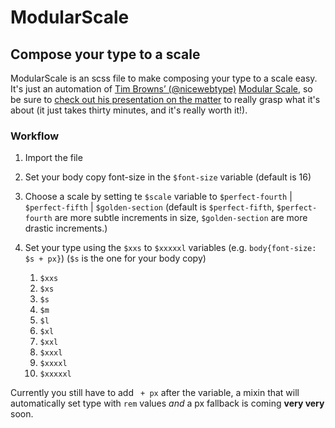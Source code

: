 # ModularScale
## Compose your type to a scale

ModularScale is an scss file to make composing your type to a scale easy. It's just an automation of [Tim Browns’ (@nicewebtype)](https://twitter.com/nicewebtype) [Modular Scale](http://modularscale.com/), so be sure to [check out his presentation on the matter](http://vimeo.com/17079380) to really grasp what it's about (it just takes thirty minutes, and it's really worth it!).

### Workflow

1. Import the file

2. Set your body copy font-size in the `$font-size` variable (default is 16)

3. Choose a scale by setting te `$scale` variable to `$perfect-fourth` | `$perfect-fifth` | `$golden-section` (default is `$perfect-fifth`, `$perfect-fourth` are more subtle increments in size, `$golden-section` are more drastic increments.)

4. Set your type using the `$xxs` to `$xxxxxl` variables (e.g. `body{font-size: $s + px}`) (`$s` is the one for your body copy)

	1. `$xxs`
	2. `$xs`
	3. `$s`
	4. `$m`
	5. `$l`
	6. `$xl`
	7. `$xxl`
	8. `$xxxl`
	9. `$xxxxl`
	10. `$xxxxxl`

Currently you still have to add ` + px` after the variable, a mixin that will automatically set type with `rem` values *and* a px fallback is coming **very very** soon.
